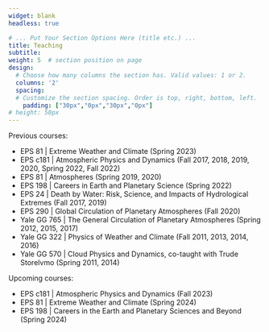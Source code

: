 ```yaml
---
widget: blank
headless: true

# ... Put Your Section Options Here (title etc.) ...
title: Teaching
subtitle:
weight: 5  # section position on page
design:
  # Choose how many columns the section has. Valid values: 1 or 2.
  columns: '2'
  spacing:
  # Customize the section spacing. Order is top, right, bottom, left.
    padding: ["30px","0px","30px","0px"]
# height: 50px
---
```


Previous courses:
- EPS 81 | Extreme Weather and Climate (Spring 2023)
- EPS c181 |  Atmospheric Physics and Dynamics (Fall 2017, 2018, 2019, 2020, Spring 2022, Fall 2022)
- EPS 81 | Atmospheres (Spring 2019, 2020)
- EPS 198 | Careers in Earth and Planetary Science (Spring 2022)
- EPS 24 | Death by Water: Risk, Science, and Impacts of Hydrological Extremes (Fall 2017, 2019)
- EPS 290 | Global Circulation of Planetary Atmospheres (Fall 2020)
- Yale GG 765 | The General Circulation of Planetary Atmospheres (Spring 2012, 2015, 2017)
- Yale GG 322 | Physics of Weather and Climate (Fall 2011, 2013, 2014, 2016)
- Yale GG 570 | Cloud Physics and Dynamics, co-taught with Trude Storelvmo (Spring 2011, 2014)

Upcoming courses:
- EPS c181 |  Atmospheric Physics and Dynamics (Fall 2023)
- EPS 81 | Extreme Weather and Climate (Spring 2024)
- EPS 198 | Careers in the Earth and Planetary Sciences and Beyond (Spring 2024)


